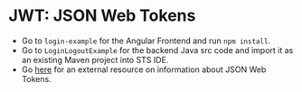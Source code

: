 # JWT: JSON Web Tokens

- Go to `login-example` for the Angular Frontend and run `npm install`.
- Go to `LoginLogoutExample` for the backend Java src code and import it as an existing Maven project into STS IDE. 
- Go [here](https://jwt.io/introduction/) for an external resource on information about JSON Web Tokens.
